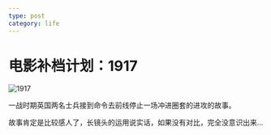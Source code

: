 ```yaml
---
type: post
category: life
---
```

# 电影补档计划：1917

![1917](https://img1.doubanio.com/view/photo/l/public/p2570243317.webp)

一战时期英国两名士兵接到命令去前线停止一场冲进圈套的进攻的故事。

故事肯定是比较感人了，长镜头的运用说实话，如果没有对比，完全没意识出来...